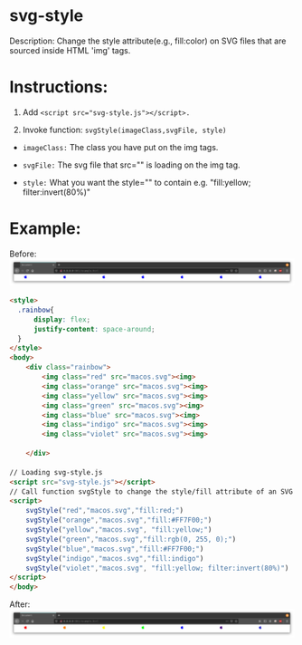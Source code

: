 # svg-style

Description: Change the style attribute(e.g., fill:color) on SVG files that are sourced inside HTML 'img' tags. 

# Instructions: 

1. Add `<script src="svg-style.js"></script>.`

2. Invoke function: `svgStyle(imageClass,svgFile, style)`

* `imageClass:` The class you have put on the img tags.

* `svgFile:` The svg file that src="" is loading on the img tag.

* `style:` What you want the style="" to contain e.g. "fill:yellow; filter:invert(80%)"

# Example:

Before:
![Screenshot](rainbowBefore.png)

```html
<style>
  .rainbow{
      display: flex;
      justify-content: space-around;
  }
</style>
<body>
    <div class="rainbow">
        <img class="red" src="macos.svg"><img>
        <img class="orange" src="macos.svg"><img>
        <img class="yellow" src="macos.svg"><img>
        <img class="green" src="macos.svg"><img>
        <img class="blue" src="macos.svg"><img>
        <img class="indigo" src="macos.svg"><img>
        <img class="violet" src="macos.svg"><img>

    </div>

// Loading svg-style.js
<script src="svg-style.js"></script>
// Call function svgStyle to change the style/fill attribute of an SVG file.
<script>
    svgStyle("red","macos.svg","fill:red;")
    svgStyle("orange","macos.svg","fill:#FF7F00;")
    svgStyle("yellow","macos.svg", "fill:yellow;")
    svgStyle("green","macos.svg","fill:rgb(0, 255, 0);")
    svgStyle("blue","macos.svg","fill:#FF7F00;")
    svgStyle("indigo","macos.svg","fill:indigo")
    svgStyle("violet","macos.svg", "fill:yellow; filter:invert(80%)")
</script>
</body>
```
After:
![Screenshot](rainbowAfter.png)
